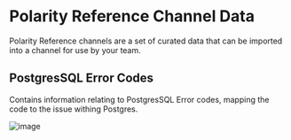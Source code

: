 # Polarity Reference Channel Data

Polarity Reference channels are a set of curated data that can be imported into a channel for use by your team.

## PostgresSQL Error Codes 

Contains information relating to PostgresSQL Error codes, mapping the code to the issue withing Postgres. 

![image](postgres_error_codes/images/postgres.png)